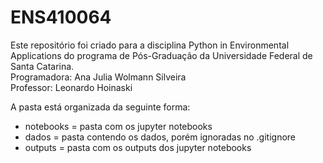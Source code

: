 # ENS410064
Este repositório foi criado para a disciplina Python in Environmental Applications do programa de Pós-Graduação da Universidade Federal de Santa Catarina. <br>
Programadora: Ana Julia Wolmann Silveira <br>
Professor: Leonardo Hoinaski

A pasta está organizada da seguinte forma: <br>
 - notebooks = pasta com os jupyter notebooks <br>
 - dados = pasta contendo os dados, porém ignoradas no .gitignore <br>
 - outputs = pasta com os outputs dos jupyter notebooks
